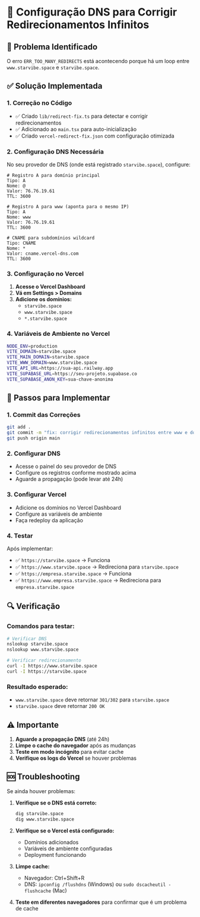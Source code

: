 # 🔧 Configuração DNS para Corrigir Redirecionamentos Infinitos

## 🚨 Problema Identificado
O erro `ERR_TOO_MANY_REDIRECTS` está acontecendo porque há um loop entre `www.starvibe.space` e `starvibe.space`.

## ✅ Solução Implementada

### 1. **Correção no Código**
- ✅ Criado `lib/redirect-fix.ts` para detectar e corrigir redirecionamentos
- ✅ Adicionado ao `main.tsx` para auto-inicialização
- ✅ Criado `vercel-redirect-fix.json` com configuração otimizada

### 2. **Configuração DNS Necessária**

No seu provedor de DNS (onde está registrado `starvibe.space`), configure:

```dns
# Registro A para domínio principal
Tipo: A
Nome: @
Valor: 76.76.19.61
TTL: 3600

# Registro A para www (aponta para o mesmo IP)
Tipo: A  
Nome: www
Valor: 76.76.19.61
TTL: 3600

# CNAME para subdomínios wildcard
Tipo: CNAME
Nome: *
Valor: cname.vercel-dns.com
TTL: 3600
```

### 3. **Configuração no Vercel**

1. **Acesse o Vercel Dashboard**
2. **Vá em Settings > Domains**
3. **Adicione os domínios:**
   - `starvibe.space`
   - `www.starvibe.space` 
   - `*.starvibe.space`

### 4. **Variáveis de Ambiente no Vercel**

```bash
NODE_ENV=production
VITE_DOMAIN=starvibe.space
VITE_MAIN_DOMAIN=starvibe.space
VITE_WWW_DOMAIN=www.starvibe.space
VITE_API_URL=https://sua-api.railway.app
VITE_SUPABASE_URL=https://seu-projeto.supabase.co
VITE_SUPABASE_ANON_KEY=sua-chave-anonima
```

## 🚀 Passos para Implementar

### 1. **Commit das Correções**
```bash
git add .
git commit -m "fix: corrigir redirecionamentos infinitos entre www e domínio principal"
git push origin main
```

### 2. **Configurar DNS**
- Acesse o painel do seu provedor de DNS
- Configure os registros conforme mostrado acima
- Aguarde a propagação (pode levar até 24h)

### 3. **Configurar Vercel**
- Adicione os domínios no Vercel Dashboard
- Configure as variáveis de ambiente
- Faça redeploy da aplicação

### 4. **Testar**
Após implementar:
- ✅ `https://starvibe.space` → Funciona
- ✅ `https://www.starvibe.space` → Redireciona para `starvibe.space`
- ✅ `https://empresa.starvibe.space` → Funciona
- ✅ `https://www.empresa.starvibe.space` → Redireciona para `empresa.starvibe.space`

## 🔍 Verificação

### Comandos para testar:
```bash
# Verificar DNS
nslookup starvibe.space
nslookup www.starvibe.space

# Verificar redirecionamento
curl -I https://www.starvibe.space
curl -I https://starvibe.space
```

### Resultado esperado:
- `www.starvibe.space` deve retornar `301/302` para `starvibe.space`
- `starvibe.space` deve retornar `200 OK`

## ⚠️ Importante

1. **Aguarde a propagação DNS** (até 24h)
2. **Limpe o cache do navegador** após as mudanças
3. **Teste em modo incógnito** para evitar cache
4. **Verifique os logs do Vercel** se houver problemas

## 🆘 Troubleshooting

Se ainda houver problemas:

1. **Verifique se o DNS está correto:**
   ```bash
   dig starvibe.space
   dig www.starvibe.space
   ```

2. **Verifique se o Vercel está configurado:**
   - Domínios adicionados
   - Variáveis de ambiente configuradas
   - Deployment funcionando

3. **Limpe cache:**
   - Navegador: Ctrl+Shift+R
   - DNS: `ipconfig /flushdns` (Windows) ou `sudo dscacheutil -flushcache` (Mac)

4. **Teste em diferentes navegadores** para confirmar que é um problema de cache

